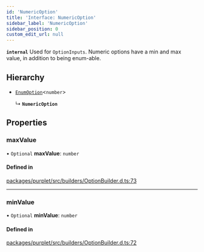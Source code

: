 ```yaml
---
id: 'NumericOption'
title: 'Interface: NumericOption'
sidebar_label: 'NumericOption'
sidebar_position: 0
custom_edit_url: null
---
```


**`internal`** Used for `OptionInputs`. Numeric options have a min and max value, in addition to being enum-able.

## Hierarchy

- [`EnumOption`](../modules.md#enumoption)<`number`\>

  ↳ **`NumericOption`**

## Properties

### maxValue

• `Optional` **maxValue**: `number`

#### Defined in

[packages/purplet/src/builders/OptionBuilder.d.ts:73](https://github.com/CRBT-Team/Purplet/blob/b72b1ee/packages/purplet/src/builders/OptionBuilder.d.ts#L73)

---

### minValue

• `Optional` **minValue**: `number`

#### Defined in

[packages/purplet/src/builders/OptionBuilder.d.ts:72](https://github.com/CRBT-Team/Purplet/blob/b72b1ee/packages/purplet/src/builders/OptionBuilder.d.ts#L72)
